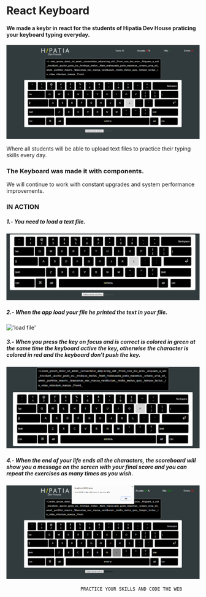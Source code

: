 # React Keyboard

#### **We made a keybr in react for the students of Hipatia Dev House praticing your keyboard typing everyday.**

!['Keybr'](./keybr.png)

Where all students will be able to upload text files to practice their typing skills every day.

### **The Keyboard was made it with components.**

We will continue to work with constant upgrades and system performance improvements.

### **IN ACTION**

##### **1.-** You need to load a text file.

!['load file'](./loadfile.png)

##### **2.-** When the app load your file he printed the text in your file.

!['load file'](./text.png)

##### **3.-** When you press the key on focus and is correct is colored in green at the same time the keyboard active the key, otherwise the character is colored in red and the keyboard don't push the key.

!['load file'](./functional.png)

##### **4.-** When the end of your life ends all the characters, the scoreboard will show you a message on the screen with your final score and you can repeat the exercises as many times as you wish.

!['load file'](./score.png)

                               PRACTICE YOUR SKILLS AND CODE THE WEB
